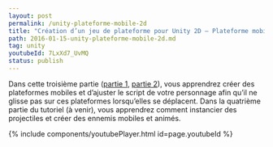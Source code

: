 ```yaml
---
layout: post
permalink: /unity-plateforme-mobile-2d
title: "Création d’un jeu de plateforme pour Unity 2D – Plateforme mobile (partie 3)"
path: 2016-01-15-unity-plateforme-mobile-2d.md
tag: unity
youtubeId: 7LxXd7_UvMQ
status: publish
---
```


Dans cette troisième partie ([partie 1](/unity-plateforme-controleur-personnage-2d), [partie 2](/unity-plateforme-controleur-personnage-animation-2d)), vous apprendrez créer des plateformes mobiles et d’ajuster le script de votre personnage afin qu’il ne glisse pas sur ces plateformes lorsqu’elles se déplacent. Dans la quatrième partie du tutoriel (à venir), vous apprendrez comment instancier des projectiles et créer des ennemis mobiles et animés.

<!--<div class="toc" markdown="1">
<span class="gamma">Table des matières</span>
{:.no_toc}
* TOC
{:toc}
</div>
-->
{% include components/youtubePlayer.html id=page.youtubeId %}



